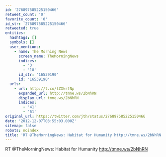 ```yaml
---
id: '276897585225150466'
retweet_count: '0'
favorite_count: '0'
id_str: '276897585225150466'
retweeted: true
entities:
  hashtags: []
  symbols: []
  user_mentions:
    - name: The Morning News
      screen_name: TheMorningNews
      indices:
        - '3'
        - '18'
      id_str: '16539190'
      id: '16539190'
  urls:
    - url: http://t.co/lZXkrfNp
      expanded_url: http://tmne.ws/2bNhRN
      display_url: tmne.ws/2bNhRN
      indices:
        - '41'
        - '61'
original_url: https://twitter.com/jth/status/276897585225150466
date: '2012-12-07T03:55:03.000Z'
sitemap: false
robots: noindex
title: 'RT @TheMorningNews: Habitat for Humanity http://tmne.ws/2bNhRN'
---
```


RT @TheMorningNews: Habitat for Humanity http://tmne.ws/2bNhRN